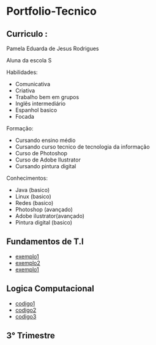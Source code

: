 # Portfolio-Tecnico

## Curriculo :
 Pamela Eduarda de Jesus Rodrigues

 Aluna da escola S

Habilidades:

* Comunicativa
* Criativa
* Trabalho bem em grupos
* Inglês intermediário
* Espanhol basico
* Focada

Formação:

* Cursando ensino médio
* Cursando curso tecnico de tecnologia da informação
* Curso de Photoshop
* Curso de Adobe Ilustrator
* Cursando pintura digital

Conhecimentos:

* Java (basico)
* Linux (basico)
* Redes (basico)
* Photoshop (avançado)
* Adobe ilustrator(avançado)
* Pintura digital (basico)

## Fundamentos de T.I

* [exemplo1](FundamentosTI/exemplo1)
* [exemplo2](FundamentosTI/exemplo2)
* [exemplo1](FundamentosTI/exemplo3)

## Logica Computacional

* [codigo1](LogicaComputacional/codigo1)
* [codigo2](LogicaComputacional/codigo2)
* [codigo3](LogicaComputacional/codigo3)

## 3° Trimestre
